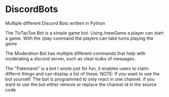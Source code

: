 # DiscordBots
Multiple different Discord Bots written in Python

The TicTacToe Bot is a simple game bot. Using /newGame a player can start a game. With the /play command the players can take turns playing the game

The Moderation Bot has multiple different commands that help with moderating a discord server, such as clear bulks of messages.

The "Patentamt" is a bot I wrote just for fun, it enables users to claim differnt things and can display a list of these. NOTE: If you want to use the bot yourself: The bot is programmed to only react in one channel, if you want to use the bot either remove or replace the channel id in the source code
